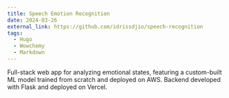 ```yaml
---
title: Speech Emotion Recognition
date: 2024-03-26
external_link: https://github.com/idrissdjio/speech-recognition
tags:
  - Hugo
  - Wowchemy
  - Markdown
---
```


Full-stack web app for analyzing emotional states, featuring a custom-built ML model trained from scratch and deployed on AWS. Backend developed with Flask and deployed on Vercel.

<!--more-->
